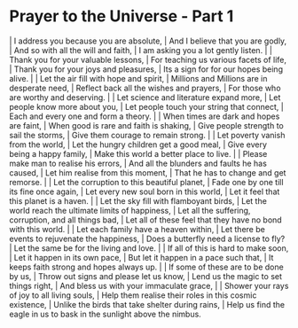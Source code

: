 Prayer to the Universe - Part 1
===============================

| I address you because you are absolute,
| And I believe that you are godly,
| And so with all the will and faith,
| I am asking you a lot gently listen.
| 
| Thank you for your valuable lessons,
| For teaching us various facets of life,
| Thank you for your joys and pleasures,
| Its a sign for for our hopes being alive.
| 
| Let the air fill with hope and spirit,
| Millions and Millions are in desperate need,
| Reflect back all the wishes and prayers,
| For those who are worthy and deserving.
| 
| Let science and literature expand more,
| Let people know more about you,
| Let people touch your string that connect,
| Each and every one and form a theory.
| 
| When times are dark and hopes are faint,
| When good is rare and faith is shaking,
| Give people strength to sail the storms,
| Give them courage to remain strong.
| 
| Let poverty vanish from the world,
| Let the hungry children get a good meal,
| Give every being a happy family,
| Make this world a better place to live.
| 
| Please make man to realise his errors,
| And all the blunders and faults he has caused,
| Let him realise from this moment,
| That he has to change and get remorse.
| 
| Let the corruption to this beautiful planet,
| Fade one by one till its fine once again,
| Let every new soul born in this world,
| Let it feel that this planet is a haven.
| 
| Let the sky fill with flamboyant birds,
| Let the world reach the ultimate limits of happiness,
| Let all the suffering, corruption, and all things bad,
| Let all of these feel that they have no bond with this world.
| 
| Let each family have a heaven within,
| Let there be events to rejuvenate the happiness,
| Does a butterfly need a license to fly?
| Let the same be for the living and love.
| 
| If all of this is hard to make soon,
| Let it happen in its own pace,
| But let it happen in a pace such that,
| It keeps faith strong and hopes always up.
| 
| If some of these are to be done by us,
| Throw out signs and please let us know,
| Lend us the magic to set things right,
| And bless us with your immaculate grace,
| 
| Shower your rays of joy to all living souls,
| Help them realise their roles in this cosmic existence,
| Unlike the birds that take shelter during rains,
| Help us find the eagle in us to bask in the sunlight above the nimbus.
